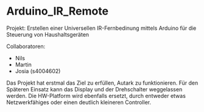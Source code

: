 # Arduino_IR_Remote

Projekt: Erstellen einer Universellen IR-Fernbedinung mittels Arduino für die Steuerung von Haushaltsgeräten

Collaboratoren: 
 - Nils
 - Martin
 - Josia (s4004602)
 
Das Projekt hat erstmal das Ziel zu erfüllen, Autark zu funktionieren.
Für den Späteren Einsatz kann das Display und der Drehschalter weggelassen werden.
Die HW-Platform wird ebenfalls ersetzt, durch entweder etwas Netzwerkfähiges oder einen deutlich kleineren Controller.